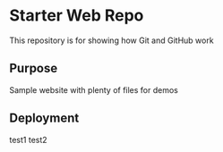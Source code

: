 # Starter Web Repo

This repository is for showing how Git and GitHub work

## Purpose

Sample website with plenty of files for demos

## Deployment

test1
test2